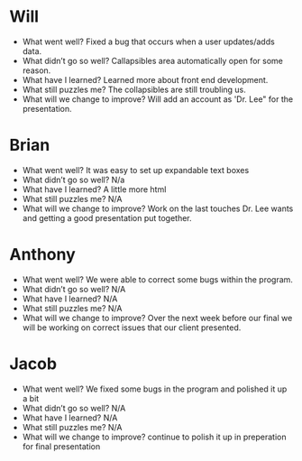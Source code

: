 # Will
- What went well? Fixed a bug that occurs when a user updates/adds data.
- What didn’t go so well? Callapsibles area automatically open for some reason.
- What have I learned? Learned more about front end development.
- What still puzzles me? The collapsibles are still troubling us.
- What will we change to improve? Will add an account as 'Dr. Lee" for the presentation.

# Brian
- What went well? It was easy to set up expandable text boxes
- What didn’t go so well? N/a
- What have I learned? A little more html   
- What still puzzles me? N/A
- What will we change to improve? Work on the last touches Dr. Lee wants and getting a good presentation put together. 

# Anthony
- What went well? We were able to correct some bugs within the program.
- What didn’t go so well? N/A
- What have I learned? N/A
- What still puzzles me? N/A
- What will we change to improve? Over the next week before our final we will be working on correct issues that our client presented.

# Jacob
- What went well? We fixed some bugs in the program and polished it up a bit
- What didn’t go so well? N/A
- What have I learned? N/A
- What still puzzles me? N/A
- What will we change to improve? continue to polish it up in preperation for final presentation
